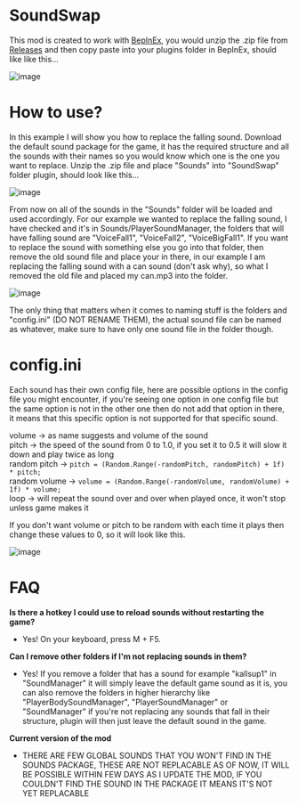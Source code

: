 # SoundSwap

This mod is created to work with [BepInEx](https://github.com/BepInEx/BepInEx), you would unzip the .zip file from [Releases](https://github.com/ru-mii/ADGAC-SoundSwap/releases) and then copy paste into your plugins folder in BepInEx, should like like this...

![image](https://github.com/ru-mii/ADGAC-SoundSwap/assets/118167137/148570f5-5f02-4023-b639-27c15ffeeca6)

# How to use?

In this example I will show you how to replace the falling sound.
Download the default sound package for the game, it has the required structure and all the sounds with their names so you would know which one is the one you want to replace.
Unzip the .zip file and place "Sounds" into "SoundSwap" folder plugin, should look like this... 

![image](https://github.com/ru-mii/ADGAC-SoundSwap/assets/118167137/92b02b27-7f68-400a-9706-4d62a9b2f14c)

From now on all of the sounds in the "Sounds" folder will be loaded and used accordingly. For our example we wanted to replace the falling sound,
I have checked and it's in Sounds/PlayerSoundManager, the folders that will have falling sound are "VoiceFall1", "VoiceFall2", "VoiceBigFall1".
If you want to replace the sound with something else you go into that folder, then remove the old sound file and place your in there,
in our example I am replacing the falling sound with a can sound (don't ask why), so what I removed the old file and placed my can.mp3 into the folder.

![image](https://github.com/ru-mii/ADGAC-SoundSwap/assets/118167137/23234204-5ad5-4f25-aa70-651d830710ff)

The only thing that matters when it comes to naming stuff is the folders and "config.ini" (DO NOT RENAME THEM),
the actual sound file can be named as whatever, make sure to have only one sound file in the folder though.

# config.ini

Each sound has their own config file, here are possible options in the config file you might encounter,
if you're seeing one option in one config file but the same option is not in the other one then do not
add that option in there, it means that this specific option is not supported for that specific sound.

volume -> as name suggests and volume of the sound  
pitch -> the speed of the sound from 0 to 1.0, if you set it to 0.5 it will slow it down and play twice as long  
random pitch -> ```pitch = (Random.Range(-randomPitch, randomPitch) + 1f) * pitch;```  
random volume -> ```volume = (Random.Range(-randomVolume, randomVolume) + 1f) * volume;```  
loop -> will repeat the sound over and over when played once, it won't stop unless game makes it  

If you don't want volume or pitch to be random with each time it plays then change these values to 0, so it will look like this.  

![image](https://github.com/ru-mii/ADGAC-SoundSwap/assets/118167137/be4e2273-e12d-4abd-8ea6-cb08ec9f558e)

# FAQ

**Is there a hotkey I could use to reload sounds without restarting the game?**
* Yes! On your keyboard, press M + F5.

**Can I remove other folders if I'm not replacing sounds in them?**  
* Yes! If you remove a folder that has a sound for example "kallsup1" in "SoundManager" it will simply leave the default game sound as it is,
you can also remove the folders in higher hierarchy like "PlayerBodySoundManager", "PlayerSoundManager" or "SoundManager" if you're not replacing
any sounds that fall in their structure, plugin will then just leave the default sound in the game.

**Current version of the mod**
* THERE ARE FEW GLOBAL SOUNDS THAT YOU WON'T FIND IN THE SOUNDS PACKAGE, THESE ARE NOT REPLACABLE AS OF NOW, IT WILL BE POSSIBLE WITHIN FEW DAYS AS I UPDATE THE MOD, IF YOU COULDN'T FIND THE SOUND IN THE PACKAGE IT MEANS IT'S NOT YET REPLACABLE
